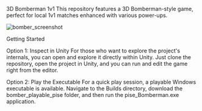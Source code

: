 3D Bomberman 1v1
This repository features a 3D Bomberman-style game, perfect for local 1v1 matches enhanced with various power-ups.

![bomber_screenshot](https://github.com/user-attachments/assets/489f848c-db0f-472a-81a3-1c5ed7836e54)

Getting Started

Option 1: Inspect in Unity
For those who want to explore the project's internals, you can open and explore it directly within Unity. Just clone the repository, open the project in Unity, and you can run and edit the game right from the editor.

Option 2: Play the Executable
For a quick play session, a playable Windows executable is available. Navigate to the Builds directory, download the bomber_playable_pise folder, and then run the pise_Bomberman.exe application.
